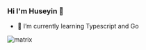 ### Hi I'm Huseyin 👋

- 🌱 I’m currently learning Typescript and Go

![matrix](https://user-images.githubusercontent.com/7265736/98467374-f5343980-21e5-11eb-9aad-bc5f2af49098.gif)

<!--
**capan/capan** is a ✨ _special_ ✨ repository because its `README.md` (this file) appears on your GitHub profile.

Here are some ideas to get you started:

- 🔭 I’m currently working on ...

- 👯 I’m looking to collaborate on ...
- 🤔 I’m looking for help with ...
- 💬 Ask me about ...
- 📫 How to reach me: ...
- 😄 Pronouns: ...
- ⚡ Fun fact: ...
-->
